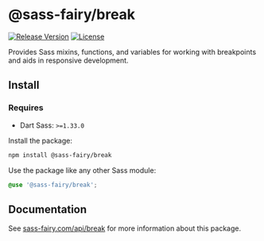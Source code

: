 # @sass-fairy/break

[![Release Version](https://img.shields.io/npm/v/@sass-fairy/break.svg)](https://www.npmjs.com/package/@sass-fairy/break)
[![License](https://img.shields.io/badge/License-MIT-blue.svg)](https://opensource.org/licenses/MIT)

Provides Sass mixins, functions, and variables for working with breakpoints and aids in responsive development.

## Install

### Requires

* Dart Sass: `>=1.33.0`

Install the package:

```bash
npm install @sass-fairy/break
```

Use the package like any other Sass module:

```scss
@use '@sass-fairy/break';
```

## Documentation

See [sass-fairy.com/api/break](http://sass-fairy.com/api/break) for more information about this package.
